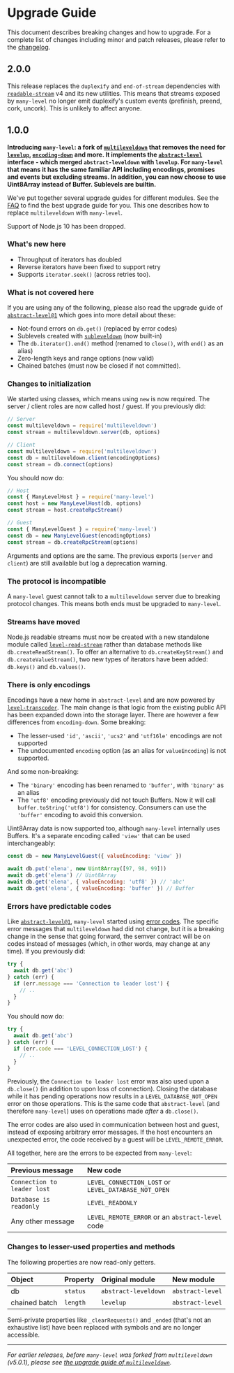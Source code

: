 # Upgrade Guide

This document describes breaking changes and how to upgrade. For a complete list of changes including minor and patch releases, please refer to the [changelog](CHANGELOG.md).

## 2.0.0

This release replaces the `duplexify` and `end-of-stream` dependencies with [`readable-stream`](https://github.com/nodejs/readable-stream) v4 and its new utilities. This means that streams exposed by `many-level` no longer emit duplexify's custom events (prefinish, preend, cork, uncork). This is unlikely to affect anyone.

## 1.0.0

**Introducing `many-level`: a fork of [`multileveldown`](https://github.com/Level/multileveldown) that removes the need for [`levelup`](https://github.com/Level/levelup), [`encoding-down`](https://github.com/Level/encoding-down) and more. It implements the [`abstract-level`](https://github.com/Level/abstract-level) interface - which merged `abstract-leveldown` with `levelup`. For `many-level` that means it has the same familiar API including encodings, promises and events but excluding streams. In addition, you can now choose to use Uint8Array instead of Buffer. Sublevels are builtin.**

We've put together several upgrade guides for different modules. See the [FAQ](https://github.com/Level/community#faq) to find the best upgrade guide for you. This one describes how to replace `multileveldown` with `many-level`.

Support of Node.js 10 has been dropped.

### What's new here

- Throughput of iterators has doubled
- Reverse iterators have been fixed to support retry
- Supports `iterator.seek()` (across retries too).

### What is not covered here

If you are using any of the following, please also read the upgrade guide of [`abstract-level@1`](https://github.com/Level/abstract-level/blob/main/UPGRADING.md#100) which goes into more detail about these:

- Not-found errors on `db.get()` (replaced by error codes)
- Sublevels created with [`subleveldown`](https://github.com/Level/subleveldown) (now built-in)
- The `db.iterator().end()` method (renamed to `close()`, with `end()` as an alias)
- Zero-length keys and range options (now valid)
- Chained batches (must now be closed if not committed).

### Changes to initialization

We started using classes, which means using `new` is now required. The server / client roles are now called host / guest. If you previously did:

```js
// Server
const multileveldown = require('multileveldown')
const stream = multileveldown.server(db, options)

// Client
const multileveldown = require('multileveldown')
const db = multileveldown.client(encodingOptions)
const stream = db.connect(options)
```

You should now do:

```js
// Host
const { ManyLevelHost } = require('many-level')
const host = new ManyLevelHost(db, options)
const stream = host.createRpcStream()

// Guest
const { ManyLevelGuest } = require('many-level')
const db = new ManyLevelGuest(encodingOptions)
const stream = db.createRpcStream(options)
```

Arguments and options are the same. The previous exports (`server` and `client`) are still available but log a deprecation warning.

### The protocol is incompatible

A `many-level` guest cannot talk to a `multileveldown` server due to breaking protocol changes. This means both ends must be upgraded to `many-level`.

### Streams have moved

Node.js readable streams must now be created with a new standalone module called [`level-read-stream`](https://github.com/Level/read-stream) rather than database methods like `db.createReadStream()`. To offer an alternative to `db.createKeyStream()` and `db.createValueStream()`, two new types of iterators have been added: `db.keys()` and `db.values()`.

### There is only encodings

Encodings have a new home in `abstract-level` and are now powered by [`level-transcoder`](https://github.com/Level/transcoder). The main change is that logic from the existing public API has been expanded down into the storage layer. There are however a few differences from `encoding-down`. Some breaking:

- The lesser-used `'id'`, `'ascii'`, `'ucs2'` and `'utf16le'` encodings are not supported
- The undocumented `encoding` option (as an alias for `valueEncoding`) is not supported.

And some non-breaking:

- The `'binary'` encoding has been renamed to `'buffer'`, with `'binary'` as an alias
- The `'utf8'` encoding previously did not touch Buffers. Now it will call `buffer.toString('utf8')` for consistency. Consumers can use the `'buffer'` encoding to avoid this conversion.

Uint8Array data is now supported too, although `many-level` internally uses Buffers. It's a separate encoding called `'view'` that can be used interchangeably:

```js
const db = new ManyLevelGuest({ valueEncoding: 'view' })

await db.put('elena', new Uint8Array([97, 98, 99]))
await db.get('elena') // Uint8Array
await db.get('elena', { valueEncoding: 'utf8' }) // 'abc'
await db.get('elena', { valueEncoding: 'buffer' }) // Buffer
```

### Errors have predictable codes

Like [`abstract-level@1`](https://github.com/Level/abstract-level/blob/main/UPGRADING.md#100), `many-level` started using [error codes](https://github.com/Level/abstract-level#errors). The specific error messages that `multileveldown` had did not change, but it is a breaking change in the sense that going forward, the semver contract will be on codes instead of messages (which, in other words, may change at any time). If you previously did:

```js
try {
  await db.get('abc')
} catch (err) {
  if (err.message === 'Connection to leader lost') {
    // ..
  }
}
```

You should now do:

```js
try {
  await db.get('abc')
} catch (err) {
  if (err.code === 'LEVEL_CONNECTION_LOST') {
    // ..
  }
}
```

Previously, the `Connection to leader lost` error was also used upon a `db.close()` (in addition to upon loss of connection). Closing the database while it has pending operations now results in a `LEVEL_DATABASE_NOT_OPEN` error on those operations. This is the same code that `abstract-level` (and therefore `many-level`) uses on operations made _after_ a `db.close()`.

The error codes are also used in communication between host and guest, instead of exposing arbitrary error messages. If the host encounters an unexpected error, the code received by a guest will be `LEVEL_REMOTE_ERROR`.

All together, here are the errors to be expected from `many-level`:

| Previous message            | New code                                             |
| :-------------------------- | :--------------------------------------------------- |
| `Connection to leader lost` | `LEVEL_CONNECTION_LOST` or `LEVEL_DATABASE_NOT_OPEN` |
| `Database is readonly`      | `LEVEL_READONLY`                                     |
| Any other message           | `LEVEL_REMOTE_ERROR` or an `abstract-level` code     |

### Changes to lesser-used properties and methods

The following properties are now read-only getters.

| Object        | Property | Original module      | New module       |
| :------------ | :------- | :------------------- | :--------------- |
| db            | `status` | `abstract-leveldown` | `abstract-level` |
| chained batch | `length` | `levelup`            | `abstract-level` |

Semi-private properties like `_clearRequests()` and `_ended` (that's not an exhaustive list) have been replaced with symbols and are no longer accessible.

---

_For earlier releases, before `many-level` was forked from `multileveldown` (v5.0.1), please see [the upgrade guide of `multileveldown`](https://github.com/Level/multileveldown/blob/HEAD/UPGRADING.md)._
